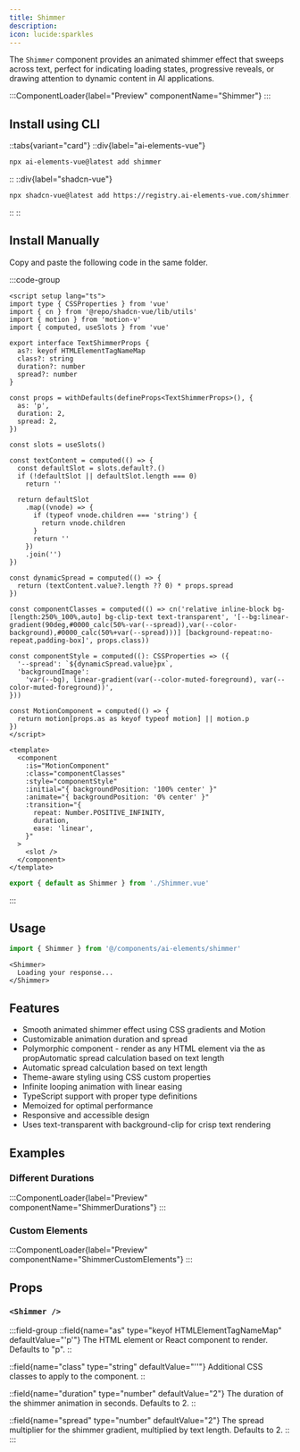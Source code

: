 ```yaml
---
title: Shimmer
description:
icon: lucide:sparkles
---
```


The `Shimmer` component provides an animated shimmer effect that sweeps across text, perfect for indicating loading states, progressive reveals, or drawing attention to dynamic content in AI applications.

:::ComponentLoader{label="Preview" componentName="Shimmer"}
:::

## Install using CLI

::tabs{variant="card"}
  ::div{label="ai-elements-vue"}
  ```sh
  npx ai-elements-vue@latest add shimmer
  ```
  ::
  ::div{label="shadcn-vue"}

  ```sh
  npx shadcn-vue@latest add https://registry.ai-elements-vue.com/shimmer.json
  ```
  ::
::

## Install Manually

Copy and paste the following code in the same folder.

:::code-group
```vue [Shimmer.vue]
<script setup lang="ts">
import type { CSSProperties } from 'vue'
import { cn } from '@repo/shadcn-vue/lib/utils'
import { motion } from 'motion-v'
import { computed, useSlots } from 'vue'

export interface TextShimmerProps {
  as?: keyof HTMLElementTagNameMap
  class?: string
  duration?: number
  spread?: number
}

const props = withDefaults(defineProps<TextShimmerProps>(), {
  as: 'p',
  duration: 2,
  spread: 2,
})

const slots = useSlots()

const textContent = computed(() => {
  const defaultSlot = slots.default?.()
  if (!defaultSlot || defaultSlot.length === 0)
    return ''

  return defaultSlot
    .map((vnode) => {
      if (typeof vnode.children === 'string') {
        return vnode.children
      }
      return ''
    })
    .join('')
})

const dynamicSpread = computed(() => {
  return (textContent.value?.length ?? 0) * props.spread
})

const componentClasses = computed(() => cn('relative inline-block bg-[length:250%_100%,auto] bg-clip-text text-transparent', '[--bg:linear-gradient(90deg,#0000_calc(50%-var(--spread)),var(--color-background),#0000_calc(50%+var(--spread)))] [background-repeat:no-repeat,padding-box]', props.class))

const componentStyle = computed((): CSSProperties => ({
  '--spread': `${dynamicSpread.value}px`,
  'backgroundImage':
    'var(--bg), linear-gradient(var(--color-muted-foreground), var(--color-muted-foreground))',
}))

const MotionComponent = computed(() => {
  return motion[props.as as keyof typeof motion] || motion.p
})
</script>

<template>
  <component
    :is="MotionComponent"
    :class="componentClasses"
    :style="componentStyle"
    :initial="{ backgroundPosition: '100% center' }"
    :animate="{ backgroundPosition: '0% center' }"
    :transition="{
      repeat: Number.POSITIVE_INFINITY,
      duration,
      ease: 'linear',
    }"
  >
    <slot />
  </component>
</template>
```

  ```ts [index.ts]
  export { default as Shimmer } from './Shimmer.vue'
  ```
:::

## Usage

```ts
import { Shimmer } from '@/components/ai-elements/shimmer'
```

```vue
<Shimmer>
  Loading your response...
</Shimmer>
```

## Features

- Smooth animated shimmer effect using CSS gradients and Motion
- Customizable animation duration and spread
- Polymorphic component - render as any HTML element via the as propAutomatic spread calculation based on text length
- Automatic spread calculation based on text length
- Theme-aware styling using CSS custom properties
- Infinite looping animation with linear easing
- TypeScript support with proper type definitions
- Memoized for optimal performance
- Responsive and accessible design
- Uses text-transparent with background-clip for crisp text rendering

## Examples

### Different Durations

:::ComponentLoader{label="Preview" componentName="ShimmerDurations"}
:::

### Custom Elements

:::ComponentLoader{label="Preview" componentName="ShimmerCustomElements"}
:::

## Props

### `<Shimmer />`

:::field-group
  ::field{name="as" type="keyof HTMLElementTagNameMap" defaultValue="'p'"}
  The HTML element or React component to render. Defaults to "p".
  ::

  ::field{name="class" type="string" defaultValue="''"}
  Additional CSS classes to apply to the component.
  ::

  ::field{name="duration" type="number" defaultValue="2"}
  The duration of the shimmer animation in seconds. Defaults to 2.
  ::

  ::field{name="spread" type="number" defaultValue="2"}
  The spread multiplier for the shimmer gradient, multiplied by text length. Defaults to 2.
  ::
:::
